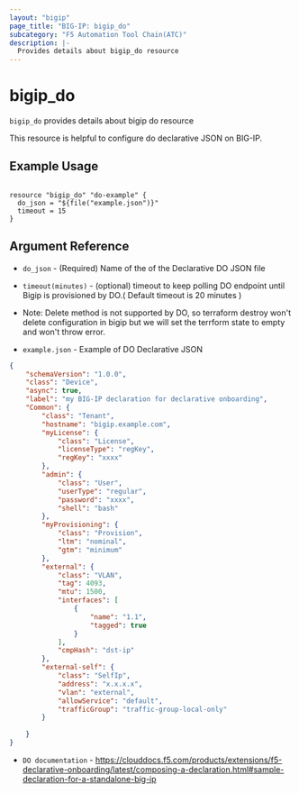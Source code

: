 ```yaml
---
layout: "bigip"
page_title: "BIG-IP: bigip_do"
subcategory: "F5 Automation Tool Chain(ATC)"
description: |-
  Provides details about bigip_do resource
---
```


# bigip_do

`bigip_do` provides details about bigip do resource

This resource is helpful to configure do declarative JSON on BIG-IP.
## Example Usage


```hcl

resource "bigip_do" "do-example" {
  do_json = "${file("example.json")}"
  timeout = 15
}

```

## Argument Reference


* `do_json` - (Required) Name of the of the Declarative DO JSON file

* `timeout(minutes)` - (optional) timeout to keep polling DO endpoint until Bigip is provisioned by DO.( Default timeout is 20 minutes ) 

*  Note: Delete method is not supported by DO, so terraform destroy won't delete configuration in bigip but we will set the terrform
   state to empty and won't throw error.

* `example.json` - Example of DO Declarative JSON

```json
{
    "schemaVersion": "1.0.0",
    "class": "Device",
    "async": true,  
    "label": "my BIG-IP declaration for declarative onboarding",
    "Common": {
        "class": "Tenant",
        "hostname": "bigip.example.com",
        "myLicense": {
            "class": "License",
            "licenseType": "regKey",
            "regKey": "xxxx"
        }, 
        "admin": {
            "class": "User",
            "userType": "regular",
            "password": "xxxx",
            "shell": "bash"
        },
        "myProvisioning": {
            "class": "Provision",
            "ltm": "nominal",
            "gtm": "minimum"
        },
        "external": {
            "class": "VLAN",
            "tag": 4093,
            "mtu": 1500,
            "interfaces": [
                {
                    "name": "1.1",
                    "tagged": true
                }
            ],
            "cmpHash": "dst-ip"
        },
        "external-self": {
            "class": "SelfIp",
            "address": "x.x.x.x",
            "vlan": "external",
            "allowService": "default",
            "trafficGroup": "traffic-group-local-only"
        }
    
    }
}
```
* `DO documentation` - https://clouddocs.f5.com/products/extensions/f5-declarative-onboarding/latest/composing-a-declaration.html#sample-declaration-for-a-standalone-big-ip
